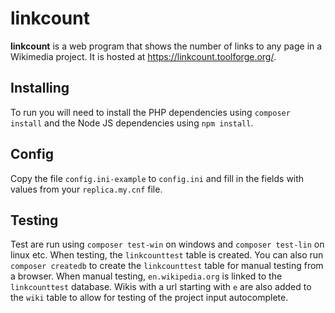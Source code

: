 # linkcount

**linkcount** is a web program that shows the number of links to any page in a Wikimedia project. It is hosted at <https://linkcount.toolforge.org/>.

## Installing

To run you will need to install the PHP dependencies using `composer install` and the Node JS dependencies using `npm install`.

## Config

Copy the file `config.ini-example` to `config.ini` and fill in the fields with values from your `replica.my.cnf` file.

## Testing

Test are run using `composer test-win` on windows and `composer test-lin` on linux etc. When testing, the `linkcounttest` table is created. You can also run `composer createdb` to create the `linkcounttest` table for manual testing from a browser. When manual testing, `en.wikipedia.org` is linked to the `linkcounttest` database. Wikis with a url starting with `e` are also added to the `wiki` table to allow for testing of the project input autocomplete.
